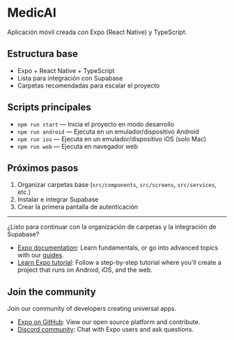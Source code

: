 # MedicAI

Aplicación móvil creada con Expo (React Native) y TypeScript.

## Estructura base
- Expo + React Native + TypeScript
- Lista para integración con Supabase
- Carpetas recomendadas para escalar el proyecto

## Scripts principales
- `npm run start` — Inicia el proyecto en modo desarrollo
- `npm run android` — Ejecuta en un emulador/dispositivo Android
- `npm run ios` — Ejecuta en un emulador/dispositivo iOS (solo Mac)
- `npm run web` — Ejecuta en navegador web

## Próximos pasos
1. Organizar carpetas base (`src/components`, `src/screens`, `src/services`, etc.)
2. Instalar e integrar Supabase
3. Crear la primera pantalla de autenticación

---

¿Listo para continuar con la organización de carpetas y la integración de Supabase?

- [Expo documentation](https://docs.expo.dev/): Learn fundamentals, or go into advanced topics with our [guides](https://docs.expo.dev/guides).
- [Learn Expo tutorial](https://docs.expo.dev/tutorial/introduction/): Follow a step-by-step tutorial where you'll create a project that runs on Android, iOS, and the web.

## Join the community

Join our community of developers creating universal apps.

- [Expo on GitHub](https://github.com/expo/expo): View our open source platform and contribute.
- [Discord community](https://chat.expo.dev): Chat with Expo users and ask questions.
